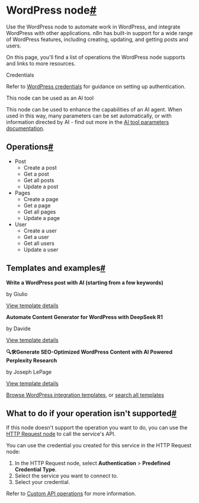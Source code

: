 [](https://github.com/n8n-io/n8n-docs/edit/main/docs/integrations/builtin/app-nodes/n8n-nodes-base.wordpress.md "Edit this page")

# WordPress node[#](#wordpress-node "Permanent link")

Use the WordPress node to automate work in WordPress, and integrate WordPress with other applications. n8n has built-in support for a wide range of WordPress features, including creating, updating, and getting posts and users.

On this page, you'll find a list of operations the WordPress node supports and links to more resources.

Credentials

Refer to [WordPress credentials](../../credentials/wordpress/) for guidance on setting up authentication.

This node can be used as an AI tool

This node can be used to enhance the capabilities of an AI agent. When used in this way, many parameters can be set automatically, or with information directed by AI - find out more in the [AI tool parameters documentation](../../../../advanced-ai/examples/using-the-fromai-function/).

## Operations[#](#operations "Permanent link")

*   Post
    *   Create a post
    *   Get a post
    *   Get all posts
    *   Update a post
*   Pages
    *   Create a page
    *   Get a page
    *   Get all pages
    *   Update a page
*   User
    *   Create a user
    *   Get a user
    *   Get all users
    *   Update a user

## Templates and examples[#](#templates-and-examples "Permanent link")

**Write a WordPress post with AI (starting from a few keywords)**

by Giulio

[View template details](https://n8n.io/workflows/2187-write-a-wordpress-post-with-ai-starting-from-a-few-keywords/)

**Automate Content Generator for WordPress with DeepSeek R1**

by Davide

[View template details](https://n8n.io/workflows/2813-automate-content-generator-for-wordpress-with-deepseek-r1/)

**🔍🛠️Generate SEO-Optimized WordPress Content with AI Powered Perplexity Research**

by Joseph LePage

[View template details](https://n8n.io/workflows/3291-generate-seo-optimized-wordpress-content-with-ai-powered-perplexity-research/)

[Browse WordPress integration templates](https://n8n.io/integrations/wordpress/), or [search all templates](https://n8n.io/workflows/)

## What to do if your operation isn't supported[#](#what-to-do-if-your-operation-isnt-supported "Permanent link")

If this node doesn't support the operation you want to do, you can use the [HTTP Request node](../../core-nodes/n8n-nodes-base.httprequest/) to call the service's API.

You can use the credential you created for this service in the HTTP Request node:

1.  In the HTTP Request node, select **Authentication** > **Predefined Credential Type**.
2.  Select the service you want to connect to.
3.  Select your credential.

Refer to [Custom API operations](../../../custom-operations/) for more information.